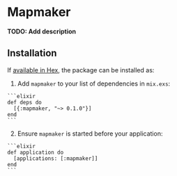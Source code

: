 # Mapmaker

**TODO: Add description**

## Installation

If [available in Hex](https://hex.pm/docs/publish), the package can be installed as:

  1. Add `mapmaker` to your list of dependencies in `mix.exs`:

    ```elixir
    def deps do
      [{:mapmaker, "~> 0.1.0"}]
    end
    ```

  2. Ensure `mapmaker` is started before your application:

    ```elixir
    def application do
      [applications: [:mapmaker]]
    end
    ```

